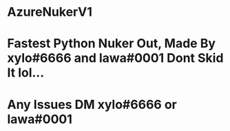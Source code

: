 # AzureNukerV1

# Fastest Python Nuker Out, Made By xylo#6666 and lawa#0001 Dont Skid It lol...

# Any Issues DM xylo#6666 or lawa#0001
